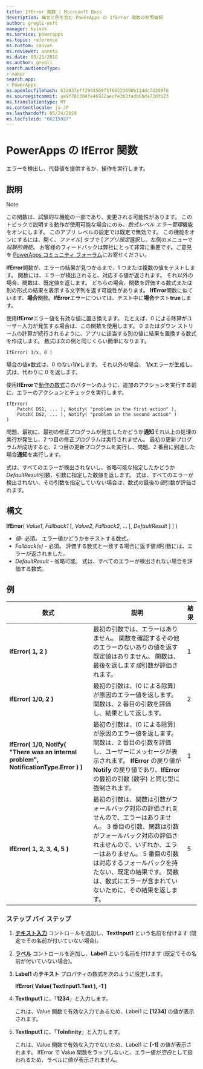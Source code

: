 ```yaml
---
title: IfError 関数 | Microsoft Docs
description: 構文と例を含む PowerApps の IfError 関数の参照情報
author: gregli-msft
manager: kvivek
ms.service: powerapps
ms.topic: reference
ms.custom: canvas
ms.reviewer: anneta
ms.date: 03/21/2018
ms.author: gregli
search.audienceType:
- maker
search.app:
- PowerApps
ms.openlocfilehash: 63a837eff2944569f5f66223690b11ddcfd399f6
ms.sourcegitcommit: aa9f78c304fe46922aecfe3b3fadb6bda72dfb23
ms.translationtype: MT
ms.contentlocale: ja-JP
ms.lasthandoff: 05/24/2019
ms.locfileid: "66215927"
---
```

# <a name="iferror-function-in-powerapps"></a>PowerApps の IfError 関数

エラーを検出し、代替値を提供するか、操作を実行します。

## <a name="description"></a>説明

> [!NOTE]
> この関数は、試験的な機能の一部であり、変更される可能性があります。 このトピックで説明する動作が使用可能な場合にのみ、*数式レベル エラー管理*機能をオンにします。 このアプリ レベルの設定では既定で無効です。 この機能をオンにするには、開く、*ファイル*] タブで [*アプリ設定*選択し、左側のメニューで*試験的機能*。 お客様のフィードバックは弊社にとって非常に重要です。ご意見を [PowerApps コミュニティ フォーラム](https://powerusers.microsoft.com/t5/Expressions-and-Formulas/bd-p/How-To)にお寄せください。

**IfError**関数が、エラーの結果が見つかるまで、1 つまたは複数の値をテストします。 関数には、エラーが検出されると、対応する値が返されます。 それ以外の場合、関数は、既定値を返します。 どちらの場合、関数を評価する数式または別の形式の結果を表示する文字列を返す可能性があります。 **IfError**関数に似ています、**場合**関数。**IfError**エラーについては、テスト中に**場合**テスト**true**します。

使用**IfError**エラー値を有効な値に置き換えます。 たとえば、0 による除算がユーザー入力が発生する場合は、この関数を使用します。 0 またはダウン ストリームの計算が続行されるように、アプリに該当する別の値に結果を置換する数式を作成します。 数式は次の例と同じくらい簡単になります。

```powerapps-dot
IfError( 1/x, 0 )
```

場合の値**x**数式は、0 のない**1/x**します。 それ以外の場合、 **1/x**エラーが生成し、式は、代わりに 0 を返します。

使用**IfError**で[動作の数式](../working-with-formulas-in-depth.md)このパターンのように、追加のアクションを実行する前に、エラーのアクションとチェックを実行します。

```powerapps-dot
IfError(
    Patch( DS1, ... ), Notify( "problem in the first action" ),
    Patch( DS2, ... ), Notify( "problem in the second action" )
)
```

問題、最初に、最初の修正プログラムが発生したかどうか**通知**それ以上の処理の実行が発生し、2 つ目の修正プログラムは実行されません。 最初の更新プログラムが成功すると、2 つ目の更新プログラムを実行し、問題、2 番目に到達した場合**通知**を実行します。

式は、すべてのエラーが検出されないし、省略可能な指定したかどうか*DefaultResult*引数、引数に指定した数値を返します。 式は、すべてのエラーが検出されない、その引数を指定していない場合は、数式の最後の*値*引数が評価されます。

## <a name="syntax"></a>構文

**IfError**( *Value1*, *Fallback1* [, *Value2*, *Fallback2*, ... [, *DefaultResult* ] ] )

* *値*- 必須。 エラー値かどうかをテストする数式。
* *Fallback(s)* - 必須。 評価する数式と一致する場合に返す値*値*引数には、エラーが返されました。
* *DefaultResult* - 省略可能。  式は、すべてのエラーが検出されない場合を評価する数式。

## <a name="examples"></a>例

| 数式 | 説明 | 結果 |
| --- | --- | --- |
| **IfError( 1, 2 )** |最初の引数では、エラーはありません。 関数を確認するその他のエラーのないありの値を返す既定値はありません。 関数は、最後を返します*値*引数が評価されます。   | 1 |
| **IfError( 1/0, 2 )** | 最初の引数は、(0 による除算) が原因のエラー値を返します。 関数は、2 番目の引数を評価し、結果として返します。 | 2 |
| **IfError( 1/0, Notify( "There was an internal problem", NotificationType.Error ) )** | 最初の引数は、(0 による除算) が原因のエラー値を返します。 関数は、2 番目の引数を評価し、ユーザーにメッセージが表示されます。 **IfError** の戻り値が **Notify** の戻り値であり、**IfError** の最初の引数 (数字) と同じ型に強制されます。 | 1 |
| **IfError( 1, 2, 3, 4, 5 )** | 最初の引数は、関数は引数がフォールバック対応の評価されませんので、エラーはありません。 3 番目の引数、関数は引数がフォールバック対応の評価されませんので、いずれか、エラーはありません。 5 番目の引数は対応するフォールバックを持たない、既定の結果です。 関数は、数式にエラーが含まれていないために、その結果を返します。 | 5 |

### <a name="step-by-step"></a>ステップ バイ ステップ

1. **[テキスト入力](../controls/control-text-input.md)** コントロールを追加し、**TextInput1** という名前を付けます (既定でその名前が付いていない場合)。

2. **[ラベル](../controls/control-text-box.md)** コントロールを追加し、**Label1** という名前を付けます (既定でその名前が付いていない場合)。

3. **Label1** の**テキスト** プロパティの数式を次のように設定します。

    **IfError( Value( TextInput1.Text ), -1 )**

4. **TextInput1** に、「**1234**」と入力します。  

    これは、Value 関数で有効な入力であるため、Label1 に **[1234]** の値が表示されます。

5. **TextInput1** に、「**ToInfinity**」と入力します。

    これは、Value 関数で有効な入力でないため、Label1 に **[-1]** の値が表示されます。  IfError で Value 関数をラップしないと、エラー値が*空白*として扱われるため、ラベルに値が表示されません。 

